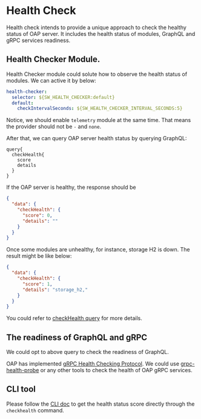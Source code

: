 # Health Check

Health check intends to provide a unique approach to check the healthy status of OAP server. It includes the health status
of modules, GraphQL and gRPC services readiness.

## Health Checker Module.

Health Checker module could solute how to observe the health status of modules. We can active it by below:
```yaml
health-checker:
  selector: ${SW_HEALTH_CHECKER:default}
  default:
    checkIntervalSeconds: ${SW_HEALTH_CHECKER_INTERVAL_SECONDS:5}
```
Notice, we should enable `telemetry` module at the same time. That means the provider should not be `-` and `none`.

After that, we can query OAP server health status by querying GraphQL:

```
query{
  checkHealth{
    score
    details
  }
}
```

If the OAP server is healthy, the response should be

```json
{
  "data": {
    "checkHealth": {
      "score": 0,
      "details": ""
    }
  }
}
```

Once some modules are unhealthy, for instance, storage H2 is down. The result might be like below:

```json
{
  "data": {
    "checkHealth": {
      "score": 1,
      "details": "storage_h2,"
    }
  }
}
```
You could refer to [checkHealth query](https://github.com/apache/skywalking-query-protocol/blob/master/common.graphqls)
for more details.

## The readiness of GraphQL and gRPC

We could opt to above query to check the readiness of GraphQL.

OAP has implemented [gRPC Health Checking Protocol](https://github.com/grpc/grpc/blob/master/doc/health-checking.md).
We could use [grpc-health-probe](https://github.com/grpc-ecosystem/grpc-health-probe) or any other tools to check the
health of OAP gRPC services.

## CLI tool
Please follow the [CLI doc](https://github.com/apache/skywalking-cli#checkhealth) to get the health status score directly through the `checkhealth` command.